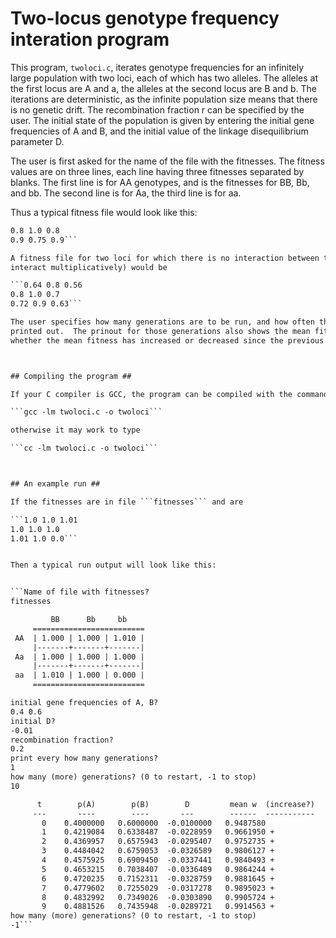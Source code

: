 
# Two-locus genotype frequency interation program #

This program, ```twoloci.c```, iterates genotype frequencies for an infinitely large population with two loci, each of which has two 
alleles.  The alleles at the first locus are  A  and  a, the alleles at the second locus are  B  and  b.  The iterations are 
deterministic, as the infinite population size means that there is no genetic drift.  The recombination fraction  r  can be specified 
by the user.  The initial state of the population is given by entering the initial gene frequencies of  A  and  B, and the 
initial value of the linkage disequilibrium parameter  D.  

The user is first asked for the name of the file with the fitnesses.  The fitness values are on three lines, 
each line having three fitnesses separated by blanks.  The first line is for  AA  genotypes, and is the fitnesses 
for BB, Bb, and bb.  The second line is for Aa, the third line is for  aa.

Thus a typical fitness file would look like this:

```0.7 0.65 0.9
0.8 1.0 0.8
0.9 0.75 0.9```

A fitness file for two loci for which there is no interaction between the loci (i.e, where the fitnesses 
interact multiplicatively) would be

```0.64 0.8 0.56
0.8 1.0 0.7
0.72 0.9 0.63```

The user specifies how many generations are to be run, and how often the population gene frequencies and D are to be 
printed out.  The prinout for those generations also shows the mean fitness and a ```+``` or ```-``` indicating
whether the mean fitness has increased or decreased since the previous generation.



## Compiling the program ##

If your C compiler is GCC, the program can be compiled with the command

```gcc -lm twoloci.c -o twoloci```

otherwise it may work to type

```cc -lm twoloci.c -o twoloci```



## An example run ##

If the fitnesses are in file ```fitnesses``` and are

```1.0 1.0 1.01
1.0 1.0 1.0
1.01 1.0 0.0```


Then a typical run output will look like this:


```Name of file with fitnesses?
fitnesses

         BB      Bb     bb
     =========================
 AA  | 1.000 | 1.000 | 1.010 |
     |-------+-------+-------|
 Aa  | 1.000 | 1.000 | 1.000 |
     |-------+-------+-------|
 aa  | 1.010 | 1.000 | 0.000 |
     =========================

initial gene frequencies of A, B?
0.4 0.6
initial D?
-0.01
recombination fraction?
0.2
print every how many generations?
1
how many (more) generations? (0 to restart, -1 to stop)
10

      t        p(A)        p(B)        D         mean w  (increase?)
     ---       ----        ----       ---        ------  -----------
       0    0.4000000   0.6000000  -0.0100000   0.9487580
       1    0.4219084   0.6338487  -0.0228959   0.9661950 +
       2    0.4369957   0.6575943  -0.0295407   0.9752735 +
       3    0.4484042   0.6759053  -0.0326589   0.9806127 +
       4    0.4575925   0.6909450  -0.0337441   0.9840493 +
       5    0.4653215   0.7038407  -0.0336489   0.9864244 +
       6    0.4720235   0.7152311  -0.0328759   0.9881645 +
       7    0.4779602   0.7255029  -0.0317278   0.9895023 +
       8    0.4832992   0.7349026  -0.0303890   0.9905724 +
       9    0.4881526   0.7435948  -0.0289721   0.9914563 +
how many (more) generations? (0 to restart, -1 to stop)
-1```
